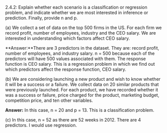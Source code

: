 2.4.2: Explain whether each scenario is a classification or regression problem, and indicate whether we are most interested in inference or prediction. Finally, provide n and p.

(a) We collect a set of data on the top 500 firms in the US. For each firm we record profit, number of employees, industry and the CEO salary. We are interested in understanding which factors affect CEO salary.

**Answer:**There are 3 predictors in the dataset. They are: record profit, number of employees, and industry salary. n = 500 because each of the predictors will have 500 values associated with them. The response function is CEO salary. This is a regression problem in which we find out which predictors affect the response function, CEO salary.

(b) We are considering launching a new product and wish to know whether it will be a success or a failure. We collect data on 20 similar products that were previously launched. For each product, we have recorded whether it was a success or failure, price charged for the product, marketing budget, competition price, and ten other variables.

**Answer:** In this case, n = 20 and p = 13. This is a classification problem.

(c) In this case, n = 52 as there are 52 weeks in 2012. There are 4 predictors. I would use regression.
